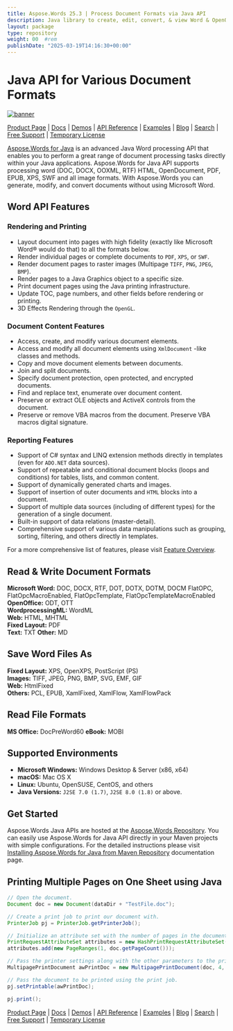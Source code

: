 ```yaml
---
title: Aspose.Words 25.3 | Process Document Formats via Java API
description: Java library to create, edit, convert, & view Word & OpenOffice documents. Work with text, images, forms, tables, custom XML, SmartArt, OLE, VBA and much more.
layout: package
type: repository
weight: 00	#rem
publishDate: "2025-03-19T14:16:30+00:00"
---
```


# Java API for Various Document Formats

[![banner](../aspose_words-for-java-banner.png)](./)

[Product Page](https://products.aspose.com/words/java) | [Docs](https://docs.aspose.com/words/java/) | [Demos](https://products.aspose.app/words/family) | [API Reference](https://apireference.aspose.com/words/java) | [Examples](https://github.com/aspose-words/Aspose.Words-for-Java/tree/master/Examples) | [Blog](https://blog.aspose.com/category/words/) | [Search](https://search.aspose.com/) | [Free Support](https://forum.aspose.com/c/words) | [Temporary License](https://purchase.aspose.com/temporary-license)

[Aspose.Words for Java](https://products.aspose.com/words/java) is an advanced Java Word processing API that enables you to perform a great range of document processing tasks directly within your Java applications. Aspose.Words for Java API supports processing word (DOC, DOCX, OOXML, RTF) HTML, OpenDocument, PDF, EPUB, XPS, SWF and all image formats. With Aspose.Words you can generate, modify, and convert documents without using Microsoft Word.

## Word API Features

### Rendering and Printing

- Layout document into pages with high fidelity (exactly like Microsoft Word&reg; would do that) to all the formats below.
- Render individual pages or complete documents to `PDF`, `XPS`, or `SWF`.
- Render document pages to raster images (Multipage `TIFF`, `PNG`, `JPEG`, `BMP`).
- Render pages to a Java Graphics object to a specific size.
- Print document pages using the Java printing infrastructure.
- Update TOC, page numbers, and other fields before rendering or printing.
- 3D Effects Rendering through the `OpenGL`.

### Document Content Features

- Access, create, and modify various document elements.
- Access and modify all document elements using `XmlDocument` -like classes and methods.
- Copy and move document elements between documents.
- Join and split documents.
- Specify document protection, open protected, and encrypted documents.
- Find and replace text, enumerate over document content.
- Preserve or extract OLE objects and ActiveX controls from the document.
- Preserve or remove VBA macros from the document. Preserve VBA macros digital signature.

### Reporting Features

- Support of C# syntax and LINQ extension methods directly in templates (even for `ADO.NET` data sources).
- Support of repeatable and conditional document blocks (loops and conditions) for tables, lists, and common content.
- Support of dynamically generated charts and images.
- Support of insertion of outer documents and `HTML` blocks into a document.
- Support of multiple data sources (including of different types) for the generation of a single document.
- Built-in support of data relations (master-detail).
- Comprehensive support of various data manipulations such as grouping, sorting, filtering, and others directly in templates.

For a more comprehensive list of features, please visit [Feature Overview](https://docs.aspose.com/words/java/feature-overview/).

## Read & Write Document Formats

**Microsoft Word:** DOC, DOCX, RTF, DOT, DOTX, DOTM, DOCM FlatOPC, FlatOpcMacroEnabled, FlatOpcTemplate, FlatOpcTemplateMacroEnabled\
**OpenOffice:** ODT, OTT\
**WordprocessingML:** WordML\
**Web:** HTML, MHTML\
**Fixed Layout:** PDF\
**Text:** TXT
**Other:** MD

## Save Word Files As

**Fixed Layout:** XPS, OpenXPS, PostScript (PS)\
**Images:** TIFF, JPEG, PNG, BMP, SVG, EMF, GIF\
**Web:** HtmlFixed\
**Others:** PCL, EPUB, XamlFixed, XamlFlow, XamlFlowPack

## Read File Formats

**MS Office:** DocPreWord60
**eBook:** MOBI

## Supported Environments

- **Microsoft Windows:** Windows Desktop & Server (x86, x64)
- **macOS:** Mac OS X
- **Linux:** Ubuntu, OpenSUSE, CentOS, and others
- **Java Versions:** `J2SE 7.0 (1.7)`, `J2SE 8.0 (1.8)` or above.

## Get Started

Aspose.Words Java APIs are hosted at the [Aspose.Words Repository](https://releases.aspose.com/java/repo/com/aspose/aspose-words/). You can easily use Aspose.Words for Java API directly in your Maven projects with simple configurations. For the detailed instructions please visit [Installing Aspose.Words for Java from Maven Repository](https://docs.aspose.com/words/java/installation/) documentation page.

## Printing Multiple Pages on One Sheet using Java

```java
// Open the document.
Document doc = new Document(dataDir + "TestFile.doc");

// Create a print job to print our document with.
PrinterJob pj = PrinterJob.getPrinterJob();

// Initialize an attribute set with the number of pages in the document.
PrintRequestAttributeSet attributes = new HashPrintRequestAttributeSet();
attributes.add(new PageRanges(1, doc.getPageCount()));

// Pass the printer settings along with the other parameters to the print document.
MultipagePrintDocument awPrintDoc = new MultipagePrintDocument(doc, 4, true, attributes);

// Pass the document to be printed using the print job.
pj.setPrintable(awPrintDoc);

pj.print();
```

[Product Page](https://products.aspose.com/words/java) | [Docs](https://docs.aspose.com/words/java/) | [Demos](https://products.aspose.app/words/family) | [API Reference](https://apireference.aspose.com/words/java) | [Examples](https://github.com/aspose-words/Aspose.Words-for-Java/tree/master/Examples) | [Blog](https://blog.aspose.com/category/words/) | [Search](https://search.aspose.com/) | [Free Support](https://forum.aspose.com/c/words) | [Temporary License](https://purchase.aspose.com/temporary-license)
